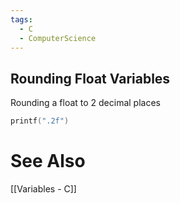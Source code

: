 ```yaml
---
tags:
  - C
  - ComputerScience
---
```

## Rounding Float Variables
Rounding a float to 2 decimal places

``` c
printf(".2f")
```

# See Also
[[Variables - C]]